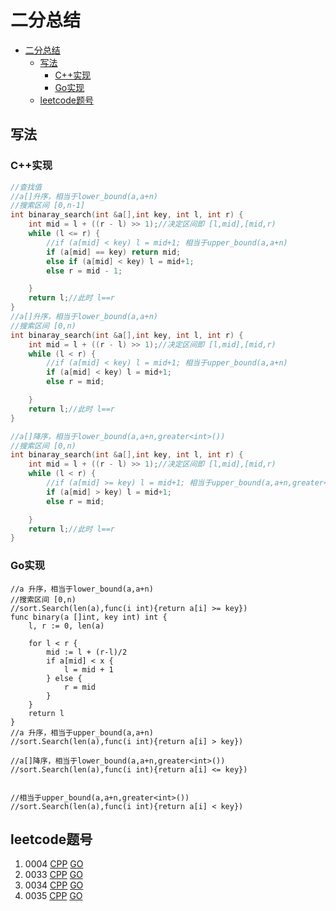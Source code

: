 
# 二分总结 #
- [二分总结](#二分总结)
	- [写法](#写法)
		- [C++实现](#c实现)
		- [Go实现](#go实现)
	- [leetcode题号](#leetcode题号)
## 写法 ##
### C++实现 ###
```c++
//查找值
//a[]升序，相当于lower_bound(a,a+n)
//搜索区间 [0,n-1]
int binaray_search(int &a[],int key, int l, int r) {
	int mid = l + ((r - l) >> 1);//决定区间即 [l,mid],[mid,r)
	while (l <= r) {
        //if (a[mid] < key) l = mid+1; 相当于upper_bound(a,a+n)
        if (a[mid] == key) return mid;
		else if (a[mid] < key) l = mid+1;
		else r = mid - 1;

	}
	return l;//此时 l==r
}
//a[]升序，相当于lower_bound(a,a+n)
//搜索区间 [0,n)
int binaray_search(int &a[],int key, int l, int r) {
	int mid = l + ((r - l) >> 1);//决定区间即 [l,mid],[mid,r)
	while (l < r) {
        //if (a[mid] < key) l = mid+1; 相当于upper_bound(a,a+n)
		if (a[mid] < key) l = mid+1;
		else r = mid;

	}
	return l;//此时 l==r
}

//a[]降序，相当于lower_bound(a,a+n,greater<int>())
//搜索区间 [0,n)
int binaray_search(int &a[],int key, int l, int r) {
	int mid = l + ((r - l) >> 1);//决定区间即 [l,mid],[mid,r)
	while (l < r) {
        //if (a[mid] >= key) l = mid+1; 相当于upper_bound(a,a+n,greater<int>())
		if (a[mid] > key) l = mid+1;
		else r = mid;

	}
	return l;//此时 l==r
}
```

### Go实现 ###
```golang
//a 升序，相当于lower_bound(a,a+n)
//搜索区间 [0,n)
//sort.Search(len(a),func(i int){return a[i] >= key})
func binary(a []int, key int) int {
	l, r := 0, len(a)

	for l < r {
		mid := l + (r-l)/2
		if a[mid] < x {
			l = mid + 1
		} else {
			r = mid
		}
	}
	return l
}
//a 升序，相当于upper_bound(a,a+n)
//sort.Search(len(a),func(i int){return a[i] > key})

//a[]降序，相当于lower_bound(a,a+n,greater<int>())
//sort.Search(len(a),func(i int){return a[i] <= key})


//相当于upper_bound(a,a+n,greater<int>())
//sort.Search(len(a),func(i int){return a[i] < key})
```

## leetcode题号 ##

1. 0004 [CPP](../leetcode/0004.cpp) [GO](../leetcode/0004.go)
2. 0033 [CPP](../leetcode/0033.cpp) [GO](../leetcode/0033.go)
3. 0034 [CPP](../leetcode/0034.cpp) [GO](../leetcode/0034.go)
4. 0035 [CPP](../leetcode/0035.cpp) [GO](../leetcode/0035.go)
